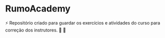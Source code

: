 # RumoAcademy 
⚡ Repositório criado para guardar os exercícios e atividades do curso para correção dos instrutores. 🌱 🔭
